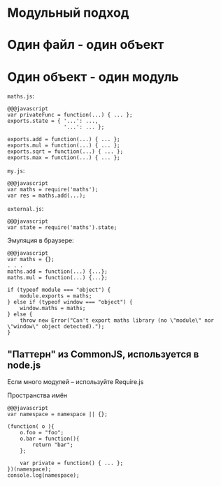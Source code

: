 <!SLIDE subsection transition=uncover>

# Модульный подход #

<!SLIDE transition=uncover>

# Один файл - один объект #

<!SLIDE transition=uncover>

# Один объект - один модуль #

<!SLIDE transition=uncover>

`maths.js`:

    @@@javascript
    var privateFunc = function(...) { ... };
    exports.state = { '...': ...,
                      '...': ... }; 

    exports.add = function(...) { ... };
    exports.mul = function(...) { ... };
    exports.sqrt = function(...) { ... };
    exports.max = function(...) { ... };

<!SLIDE transition=uncover>

`my.js`:

    @@@javascript
    var maths = require('maths');
    var res = maths.add(...);

`external.js`:
    
    @@@javascript    
    var state = require('maths').state;
    
<!SLIDE transition=uncover>

Эмуляция в браузере:

    @@@javascript
    var maths = {};
    . . .
    maths.add = function(...) {...};
    maths.mul = function(...) {...};

    if (typeof module === "object") {
        module.exports = maths;
    } else if (typeof window === "object") {
        window.maths = maths;
    } else {
        throw new Error("Can't export maths library (no \"module\" nor \"window\" object detected).");
    }

<!SLIDE transition=uncover>

## "Паттерн" из CommonJS, используется в node.js ##

Если много модулей – используйте Require.js

<!SLIDE transition=uncover>

Пространства имён

    @@@javascript
    var namespace = namespace || {};

    (function( o ){  
        o.foo = "foo";  
        o.bar = function(){  
            return "bar";  
        };
        
        var private = function() { ... };
    })(namespace);  
    console.log(namespace); 

